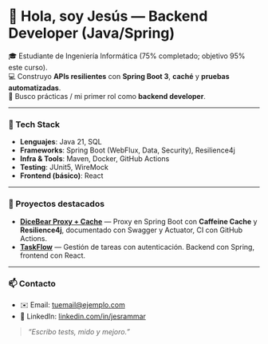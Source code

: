 # 👋 Hola, soy Jesús — Backend Developer (Java/Spring)

🎓 Estudiante de Ingeniería Informática (75% completado; objetivo 95% este curso).  
💻 Construyo **APIs resilientes** con **Spring Boot 3**, **caché** y **pruebas automatizadas**.  
🚀 Busco prácticas / mi primer rol como **backend developer**.

---

### 🧰 Tech Stack
- **Lenguajes**: Java 21, SQL  
- **Frameworks**: Spring Boot (WebFlux, Data, Security), Resilience4j  
- **Infra & Tools**: Maven, Docker, GitHub Actions  
- **Testing**: JUnit5, WireMock  
- **Frontend (básico)**: React  

---

### 🔭 Proyectos destacados
- [**DiceBear Proxy + Cache**](https://github.com/jesrammar/spring-dicebear-proxy-cache) — Proxy en Spring Boot con **Caffeine Cache** y **Resilience4j**, documentado con Swagger y Actuator, CI con GitHub Actions.  
- [**TaskFlow**](https://github.com/jesrammar/TaskFlow) — Gestión de tareas con autenticación. Backend con Spring, frontend con React.  

---

### 📫 Contacto
- ✉️ Email: tuemail@ejemplo.com  
- 💼 LinkedIn: [linkedin.com/in/jesrammar](#)  

> *“Escribo tests, mido y mejoro.”*
